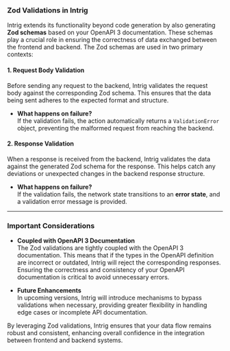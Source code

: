 ### Zod Validations in Intrig

Intrig extends its functionality beyond code generation by also generating **Zod schemas** based on your OpenAPI 3 documentation. These schemas play a crucial role in ensuring the correctness of data exchanged between the frontend and backend. The Zod schemas are used in two primary contexts:

#### 1. Request Body Validation
Before sending any request to the backend, Intrig validates the request body against the corresponding Zod schema. This ensures that the data being sent adheres to the expected format and structure.

- **What happens on failure?**  
  If the validation fails, the action automatically returns a `ValidationError` object, preventing the malformed request from reaching the backend.

#### 2. Response Validation
When a response is received from the backend, Intrig validates the data against the generated Zod schema for the response. This helps catch any deviations or unexpected changes in the backend response structure.

- **What happens on failure?**  
  If the validation fails, the network state transitions to an **error state**, and a validation error message is provided.

---

### Important Considerations

- **Coupled with OpenAPI 3 Documentation**  
  The Zod validations are tightly coupled with the OpenAPI 3 documentation. This means that if the types in the OpenAPI definition are incorrect or outdated, Intrig will reject the corresponding responses. Ensuring the correctness and consistency of your OpenAPI documentation is critical to avoid unnecessary errors.

- **Future Enhancements**  
  In upcoming versions, Intrig will introduce mechanisms to bypass validations when necessary, providing greater flexibility in handling edge cases or incomplete API documentation.

By leveraging Zod validations, Intrig ensures that your data flow remains robust and consistent, enhancing overall confidence in the integration between frontend and backend systems.


